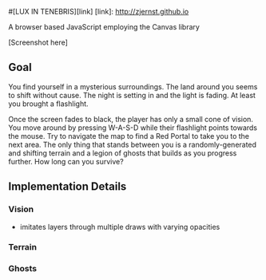 #[LUX IN TENEBRIS][link]
[link]: http://zjernst.github.io

A browser based JavaScript employing the Canvas library

[Screenshot here]

## Goal

You find yourself in a mysterious surroundings. The land around you seems to
shift without cause. The night is setting in and the light is fading. At least
you brought a flashlight.

Once the screen fades to black, the player has only a small cone of vision.
You move around by pressing W-A-S-D while their flashlight points towards
the mouse. Try to navigate the map to find a Red Portal to take you to the next
area. The only thing that stands between you is a randomly-generated and shifting
terrain and a legion of ghosts that builds as you progress further. How long
can you survive?

## Implementation Details

### Vision

- imitates layers through multiple draws with varying opacities

### Terrain

### Ghosts
